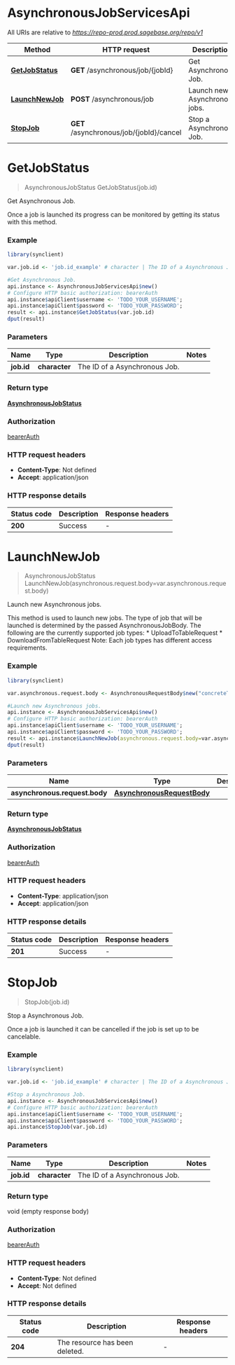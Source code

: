 # AsynchronousJobServicesApi

All URIs are relative to *https://repo-prod.prod.sagebase.org/repo/v1*

Method | HTTP request | Description
------------- | ------------- | -------------
[**GetJobStatus**](AsynchronousJobServicesApi.md#GetJobStatus) | **GET** /asynchronous/job/{jobId} | Get Asynchronous Job.
[**LaunchNewJob**](AsynchronousJobServicesApi.md#LaunchNewJob) | **POST** /asynchronous/job | Launch new Asynchronous jobs.
[**StopJob**](AsynchronousJobServicesApi.md#StopJob) | **GET** /asynchronous/job/{jobId}/cancel | Stop a Asynchronous Job.


# **GetJobStatus**
> AsynchronousJobStatus GetJobStatus(job.id)

Get Asynchronous Job.

Once a job is launched its progress can be monitored by getting its status with this method. 

### Example
```R
library(synclient)

var.job.id <- 'job.id_example' # character | The ID of a Asynchronous Job.

#Get Asynchronous Job.
api.instance <- AsynchronousJobServicesApi$new()
# Configure HTTP basic authorization: bearerAuth
api.instance$apiClient$username <- 'TODO_YOUR_USERNAME';
api.instance$apiClient$password <- 'TODO_YOUR_PASSWORD';
result <- api.instance$GetJobStatus(var.job.id)
dput(result)
```

### Parameters

Name | Type | Description  | Notes
------------- | ------------- | ------------- | -------------
 **job.id** | **character**| The ID of a Asynchronous Job. | 

### Return type

[**AsynchronousJobStatus**](AsynchronousJobStatus.md)

### Authorization

[bearerAuth](../README.md#bearerAuth)

### HTTP request headers

 - **Content-Type**: Not defined
 - **Accept**: application/json

### HTTP response details
| Status code | Description | Response headers |
|-------------|-------------|------------------|
| **200** | Success |  -  |

# **LaunchNewJob**
> AsynchronousJobStatus LaunchNewJob(asynchronous.request.body=var.asynchronous.request.body)

Launch new Asynchronous jobs.

This method is used to launch new jobs. The type of job that will be launched is determined by the passed  AsynchronousJobBody.  The following are the currently supported job types:  * UploadToTableRequest * DownloadFromTableRequest  Note: Each job types has different access requirements. 

### Example
```R
library(synclient)

var.asynchronous.request.body <- AsynchronousRequestBody$new("concreteType_example") # AsynchronousRequestBody | 

#Launch new Asynchronous jobs.
api.instance <- AsynchronousJobServicesApi$new()
# Configure HTTP basic authorization: bearerAuth
api.instance$apiClient$username <- 'TODO_YOUR_USERNAME';
api.instance$apiClient$password <- 'TODO_YOUR_PASSWORD';
result <- api.instance$LaunchNewJob(asynchronous.request.body=var.asynchronous.request.body)
dput(result)
```

### Parameters

Name | Type | Description  | Notes
------------- | ------------- | ------------- | -------------
 **asynchronous.request.body** | [**AsynchronousRequestBody**](AsynchronousRequestBody.md)|  | [optional] 

### Return type

[**AsynchronousJobStatus**](AsynchronousJobStatus.md)

### Authorization

[bearerAuth](../README.md#bearerAuth)

### HTTP request headers

 - **Content-Type**: application/json
 - **Accept**: application/json

### HTTP response details
| Status code | Description | Response headers |
|-------------|-------------|------------------|
| **201** | Success |  -  |

# **StopJob**
> StopJob(job.id)

Stop a Asynchronous Job.

Once a job is launched it can be cancelled if the job is set up to be cancelable. 

### Example
```R
library(synclient)

var.job.id <- 'job.id_example' # character | The ID of a Asynchronous Job.

#Stop a Asynchronous Job.
api.instance <- AsynchronousJobServicesApi$new()
# Configure HTTP basic authorization: bearerAuth
api.instance$apiClient$username <- 'TODO_YOUR_USERNAME';
api.instance$apiClient$password <- 'TODO_YOUR_PASSWORD';
api.instance$StopJob(var.job.id)
```

### Parameters

Name | Type | Description  | Notes
------------- | ------------- | ------------- | -------------
 **job.id** | **character**| The ID of a Asynchronous Job. | 

### Return type

void (empty response body)

### Authorization

[bearerAuth](../README.md#bearerAuth)

### HTTP request headers

 - **Content-Type**: Not defined
 - **Accept**: Not defined

### HTTP response details
| Status code | Description | Response headers |
|-------------|-------------|------------------|
| **204** | The resource has been deleted. |  -  |

